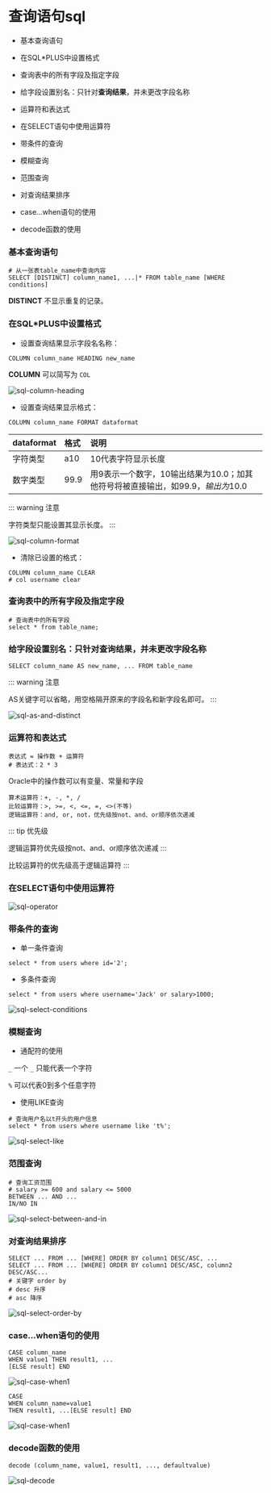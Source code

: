 # 查询语句sql

* 基本查询语句

* 在SQL*PLUS中设置格式

* 查询表中的所有字段及指定字段

* 给字段设置别名：只针对**查询结果**，并未更改字段名称

* 运算符和表达式

* 在SELECT语句中使用运算符

* 带条件的查询

* 模糊查询

* 范围查询

* 对查询结果排序

* case...when语句的使用

* decode函数的使用

### 基本查询语句

```
# 从一张表table_name中查询内容
SELECT [DISTINCT] column_name1, ...|* FROM table_name [WHERE conditions]
```

**DISTINCT** 不显示重复的记录。

### 在SQL*PLUS中设置格式

* 设置查询结果显示字段名名称：

```
COLUMN column_name HEADING new_name
```

**COLUMN** 可以简写为 `COL`

![sql-column-heading](/img/oracle/sql-column-heading.png)

* 设置查询结果显示格式：

```
COLUMN column_name FORMAT dataformat
```

|dataformat|格式|说明|
|:--|:--|:--|
|字符类型|a10|10代表字符显示长度|
|数字类型|99.9|用9表示一个数字，10输出结果为10.0；加其他符号将被直接输出，如$99.9，输出为$10.0|

::: warning 注意

字符类型只能设置其显示长度。
:::

![sql-column-format](/img/oracle/sql-column-format.png)

* 清除已设置的格式：

```
COLUMN column_name CLEAR
# col username clear
```

### 查询表中的所有字段及指定字段

```
# 查询表中的所有字段
select * from table_name;
```

### 给字段设置别名：只针对**查询结果**，并未更改字段名称

```
SELECT column_name AS new_name, ... FROM table_name
```

::: warning 注意

AS关键字可以省略，用空格隔开原来的字段名和新字段名即可。
:::

![sql-as-and-distinct](/img/oracle/sql-as-and-distinct.png)

### 运算符和表达式

```
表达式 = 操作数 + 运算符
# 表达式：2 * 3
```

Oracle中的操作数可以有变量、常量和字段

```
算术运算符：+, -, *, /
比较运算符：>, >=, <, <=, =, <>(不等)
逻辑运算符：and, or, not，优先级按not、and、or顺序依次递减
```

::: tip 优先级

逻辑运算符优先级按not、and、or顺序依次递减
:::

比较运算符的优先级高于逻辑运算符
:::

### 在SELECT语句中使用运算符

![sql-operator](/img/oracle/sql-operator.png)

### 带条件的查询

* 单一条件查询

```
select * from users where id='2';
```

* 多条件查询

```
select * from users where username='Jack' or salary>1000;
```

![sql-select-conditions](/img/oracle/sql-select-conditions.png)

### 模糊查询

* 通配符的使用

`_` 一个 `_` 只能代表一个字符

`%` 可以代表0到多个任意字符

* 使用LIKE查询

```
# 查询用户名以t开头的用户信息
select * from users where username like 't%';
```

![sql-select-like](/img/oracle/sql-select-like.png)

### 范围查询

```
# 查询工资范围
# salary >= 600 and salary <= 5000
BETWEEN ... AND ...
IN/NO IN
```

![sql-select-between-and-in](/img/oracle/sql-select-between-and-in.png)

### 对查询结果排序

```
SELECT ... FROM ... [WHERE] ORDER BY column1 DESC/ASC, ...
SELECT ... FROM ... [WHERE] ORDER BY column1 DESC/ASC, column2 DESC/ASC...
# 关键字 order by
# desc 升序
# asc 降序
```

![sql-select-order-by](/img/oracle/sql-select-order-by.png)

### case...when语句的使用

```
CASE column_name
WHEN value1 THEN result1, ...
[ELSE result] END
```

![sql-case-when1](/img/oracle/sql-case-when1.png)

```
CASE
WHEN column_name=value1
THEN result1, ...[ELSE result] END
```

![sql-case-when1](/img/oracle/sql-case-when2.png)


### decode函数的使用

```
decode (column_name, value1, result1, ..., defaultvalue)
```

![sql-decode](/img/oracle/sql-decode.png)